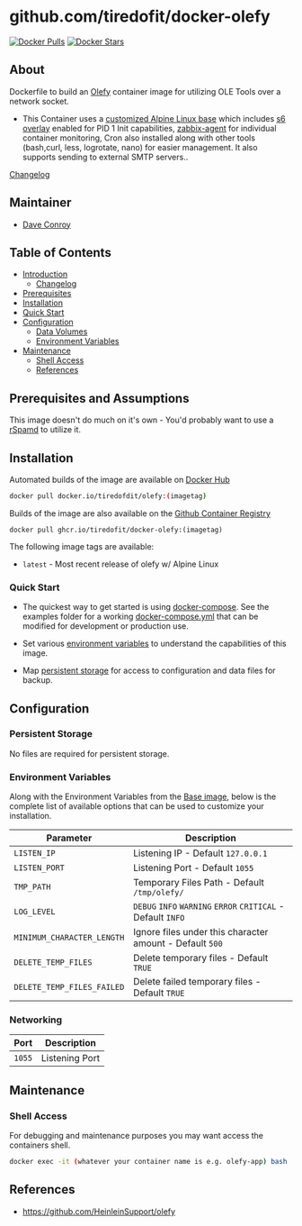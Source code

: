 # github.com/tiredofit/docker-olefy

[![Docker Pulls](https://img.shields.io/docker/pulls/tiredofit/olefy.svg)](https://hub.docker.com/r/tiredofit/olefy)
[![Docker Stars](https://img.shields.io/docker/stars/tiredofit/olefy.svg)](https://hub.docker.com/r/tiredofit/olefy)

## About

Dockerfile to build an [Olefy](https://github.com/HeinleinSupport/olefy) container image for utilizing OLE Tools over a network socket.

* This Container uses a [customized Alpine Linux base](https://hub.docker.com/r/tiredofit/alpine) which includes [s6 overlay](https://github.com/just-containers/s6-overlay) enabled for PID 1 Init capabilities, [zabbix-agent](https://zabbix.org) for individual container monitoring, Cron also installed along with other tools (bash,curl, less, logrotate, nano) for easier management. It also supports sending to external SMTP servers..



[Changelog](CHANGELOG.md)

## Maintainer

- [Dave Conroy](https://github.com/tiredofit/)

## Table of Contents

- [Introduction](#introduction)
    - [Changelog](CHANGELOG.md)
- [Prerequisites](#prerequisites)
- [Installation](#installation)
- [Quick Start](#quick-start)
- [Configuration](#configuration)
    - [Data Volumes](#data-volumes)
    - [Environment Variables](#environmentvariables)   
- [Maintenance](#maintenance)
    - [Shell Access](#shell-access)
   - [References](#references)

## Prerequisites and Assumptions

This image doesn't do much on it's own - You'd probably want to use a [rSpamd](https://hub.docker.com/r/tiredofit/rspamd) to utilize it.

## Installation

Automated builds of the image are available on [Docker Hub](https://hub.docker.com/r/tiredofit/olefy)


```bash
docker pull docker.io/tiredofdit/olefy:(imagetag)
```

Builds of the image are also available on the [Github Container Registry](https://github.com/tiredofit/docker-olefy/pkgs/container/docker-olefy) 
 
```
docker pull ghcr.io/tiredofit/docker-olefy:(imagetag)
``` 

The following image tags are available:
* `latest` - Most recent release of olefy w/ Alpine Linux

### Quick Start

* The quickest way to get started is using [docker-compose](https://docs.docker.com/compose/). See the examples folder for a working [docker-compose.yml](examples/docker-compose.yml) that can be modified for development or production use.

* Set various [environment variables](#environment-variables) to understand the capabilities of this image.
* Map [persistent storage](#data-volumes) for access to configuration and data files for backup.


## Configuration

### Persistent Storage

No files are required for persistent storage.

### Environment Variables

Along with the Environment Variables from the [Base image](https://hub.docker.com/r/tiredofit/alpine), below is the complete list of available options that can be used to customize your installation.

| Parameter | Description | 
|-----------|-------------|
| `LISTEN_IP` | Listening IP - Default `127.0.0.1` |
| `LISTEN_PORT` | Listening Port - Default `1055` |
| `TMP_PATH` | Temporary Files Path - Default `/tmp/olefy/` |
| `LOG_LEVEL` | `DEBUG` `INFO` `WARNING` `ERROR` `CRITICAL` - Default `INFO` |
| `MINIMUM_CHARACTER_LENGTH` | Ignore files under this character amount - Default `500` |
| `DELETE_TEMP_FILES` | Delete temporary files - Default `TRUE` |
| `DELETE_TEMP_FILES_FAILED` | Delete failed temporary files - Default `TRUE` |

### Networking

| Port | Description |
|-----------|-------------|
| `1055` | Listening Port |

## Maintenance

### Shell Access

For debugging and maintenance purposes you may want access the containers shell. 

```bash
docker exec -it (whatever your container name is e.g. olefy-app) bash
```

## References

* https://github.com/HeinleinSupport/olefy
